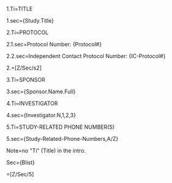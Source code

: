 1.Ti=TITLE

1.sec={Study.Title}

2.Ti=PROTOCOL

2.1.sec=Protocol Number: {Protocol#}

2.2.sec=Independent Contact Protocol Number: {IC-Protocol#}

2.=[Z/Sec/s2]

3.Ti=SPONSOR

3.sec={Sponsor.Name.Full}

4.Ti=INVESTIGATOR

4.sec={Investigator.N,1,2,3}

5.Ti=STUDY-RELATED PHONE NUMBER(S)

5.sec={Study-Related-Phone-Numbers,A/Z}

Note=no "Ti" (Title) in the intro.

Sec={Blist}

=[Z/Sec/5]